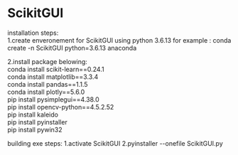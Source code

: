 # ScikitGUI
installation steps:<br>
1.create enveronement for ScikitGUI using python 3.6.13 for example : conda create -n ScikitGUI python=3.6.13 anaconda<br>

2.install package belowing:<br>
  conda install scikit-learn==0.24.1<br>
  conda install matplotlib==3.3.4<br>
  conda install pandas==1.1.5<br>
  conda install plotly==5.6.0<br>
  pip install pysimplegui==4.38.0<br>
  pip install opencv-python==4.5.2.52<br>
  pip install kaleido<br>
  pip install pyinstaller<br>
  pip install pywin32<br>

building exe steps:
1.activate ScikitGUI
2.pyinstaller --onefile ScikitGUI.py
